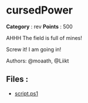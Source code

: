 # cursedPower

**Category** : rev
**Points** : 500

AHHH The field is full of mines!
Screw it! I am going in!

Authors: @moaath, @Liikt

## Files : 
 - [script.ps1](./script.ps1)


